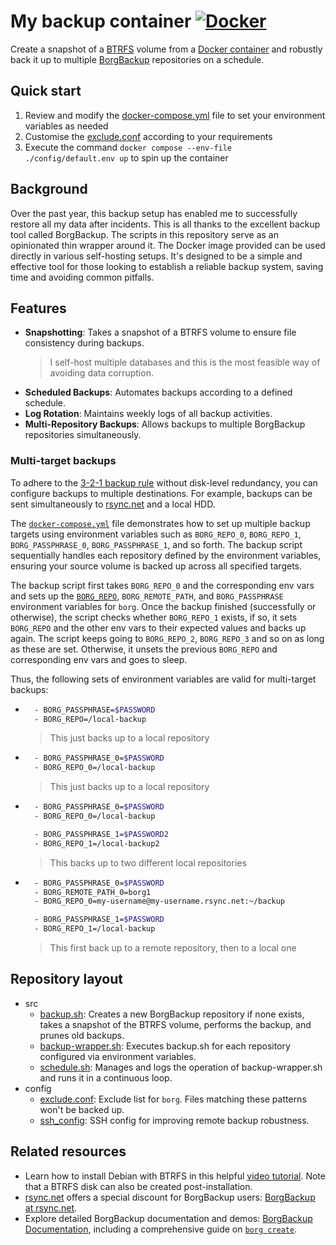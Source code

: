 # My backup container [![Docker](https://github.com/schmelczer/backup-container/actions/workflows/docker-publish.yml/badge.svg)](https://github.com/schmelczer/backup-container/actions/workflows/docker-publish.yml)

Create a snapshot of a [BTRFS](https://docs.kernel.org/filesystems/btrfs.html) volume from a [Docker container](https://www.docker.com/) and robustly back it up to multiple [BorgBackup](https://borgbackup.readthedocs.io/en/stable/index.html) repositories on a schedule.

## Quick start

1. Review and modify the [docker-compose.yml](docker-compose.yml) file to set your environment variables as needed
2. Customise the [exclude.conf](config/exclude.conf) according to your requirements
3. Execute the command `docker compose --env-file ./config/default.env up` to spin up the container

## Background

Over the past year, this backup setup has enabled me to successfully restore all my data after incidents. This is all thanks to the excellent backup tool called BorgBackup. The scripts in this repository serve as an opinionated thin wrapper around it. The Docker image provided can be used directly in various self-hosting setups. It's designed to be a simple and effective tool for those looking to establish a reliable backup system, saving time and avoiding common pitfalls.

## Features

- **Snapshotting**: Takes a snapshot of a BTRFS volume to ensure file consistency during backups.
  > I self-host multiple databases and this is the most feasible way of avoiding data corruption.
- **Scheduled Backups**: Automates backups according to a defined schedule.
- **Log Rotation**: Maintains weekly logs of all backup activities.
- **Multi-Repository Backups**: Allows backups to multiple BorgBackup repositories simultaneously.

### Multi-target backups

To adhere to the [3-2-1 backup rule](https://en.wikipedia.org/wiki/Backup) without disk-level redundancy, you can configure backups to multiple destinations. For example, backups can be sent simultaneously to [rsync.net](rsync.net) and a local HDD.

The [`docker-compose.yml`](docker-compose.yml) file demonstrates how to set up multiple backup targets using environment variables such as `BORG_REPO_0`, `BORG_REPO_1`, `BORG_PASSPHRASE_0`, `BORG_PASSPHRASE_1`, and so forth. The backup script sequentially handles each repository defined by the environment variables, ensuring your source volume is backed up across all specified targets.

The backup script first takes `BORG_REPO_0` and the corresponding env vars and sets up the [`BORG_REPO`](https://borgbackup.readthedocs.io/en/stable/usage/general.html#repository-urls), `BORG_REMOTE_PATH`, and `BORG_PASSPHRASE` environment variables for `borg`. Once the backup finished (successfully or otherwise), the script checks whether `BORG_REPO_1` exists, if so, it sets `BORG_REPO` and the other env vars to their expected values and backs up again. The script keeps going to `BORG_REPO_2`, `BORG_REPO_3` and so on as long as these are set. Otherwise, it unsets the previous `BORG_REPO` and corresponding env vars and goes to sleep.

Thus, the following sets of environment variables are valid for multi-target backups:

- ```sh
    - BORG_PASSPHRASE=$PASSWORD
    - BORG_REPO=/local-backup
  ```

  > This just backs up to a local repository

- ```sh
    - BORG_PASSPHRASE_0=$PASSWORD
    - BORG_REPO_0=/local-backup
  ```

  > This just backs up to a local repository

- ```sh
    - BORG_PASSPHRASE_0=$PASSWORD
    - BORG_REPO_0=/local-backup

    - BORG_PASSPHRASE_1=$PASSWORD2
    - BORG_REPO_1=/local-backup2
  ```

  > This backs up to two different local repositories

- ```sh
    - BORG_PASSPHRASE_0=$PASSWORD
    - BORG_REMOTE_PATH_0=borg1
    - BORG_REPO_0=my-username@my-username.rsync.net:~/backup

    - BORG_PASSPHRASE_1=$PASSWORD
    - BORG_REPO_1=/local-backup
  ```

  > This first back up to a remote repository, then to a local one

## Repository layout

- src
  - [backup.sh](src/backup.sh): Creates a new BorgBackup repository if none exists, takes a snapshot of the BTRFS volume, performs the backup, and prunes old backups.
  - [backup-wrapper.sh](src/backup-wrapper.sh): Executes backup.sh for each repository configured via environment variables.
  - [schedule.sh](src/schedule.sh): Manages and logs the operation of backup-wrapper.sh and runs it in a continuous loop.
- config
  - [exclude.conf](config/exclude.conf): Exclude list for `borg`. Files matching these patterns won't be backed up.
  - [ssh_config](config/ssh_config): SSH config for improving remote backup robustness.

## Related resources

- Learn how to install Debian with BTRFS in this helpful [video tutorial](https://www.youtube.com/watch?v=MoWApyUb5w8). Note that a BTRFS disk can also be created post-installation.
- [rsync.net](https://www.rsync.net/products/borg.html) offers a special discount for BorgBackup users: [BorgBackup at rsync.net](https://www.rsync.net/products/borg.html).
- Explore detailed BorgBackup documentation and demos: [BorgBackup Documentation](https://www.borgbackup.org/demo.html), including a comprehensive guide on [`borg create`](https://borgbackup.readthedocs.io/en/stable/usage/create.html#description).
